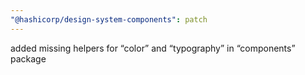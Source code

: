 ```yaml
---
"@hashicorp/design-system-components": patch
---
```


added missing helpers for “color” and “typography” in “components” package
